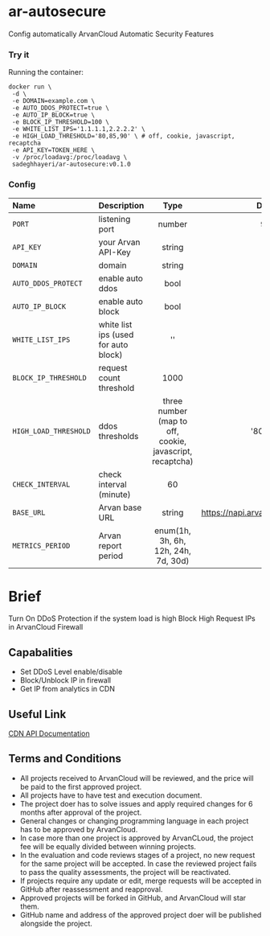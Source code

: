 # ar-autosecure
Config automatically ArvanCloud Automatic Security Features

### Try it
Running the container:
```
docker run \
 -d \
 -e DOMAIN=example.com \
 -e AUTO_DDOS_PROTECT=true \
 -e AUTO_IP_BLOCK=true \
 -e BLOCK_IP_THRESHOLD=100 \
 -e WHITE_LIST_IPS='1.1.1.1,2.2.2.2' \
 -e HIGH_LOAD_THRESHOLD='80,85,90' \ # off, cookie, javascript, recaptcha
 -e API_KEY=TOKEN_HERE \
 -v /proc/loadavg:/proc/loadavg \
 sadeghhayeri/ar-autosecure:v0.1.0
```


### Config

| Name                                 | Description                                               |  Type | Default
|:-------------------------------------|:----------------------------------------------------------|:-----:|:--------:|
| `PORT` | listening port  | number | 9097
| `API_KEY` | your Arvan API-Key | string | -
| `DOMAIN` | domain | string | -
| `AUTO_DDOS_PROTECT` | enable auto ddos | bool | true
| `AUTO_IP_BLOCK` | enable auto block | bool | true
| `WHITE_LIST_IPS` | white list ips (used for auto block) | ''
| `BLOCK_IP_THRESHOLD` | request count threshold | 1000
| `HIGH_LOAD_THRESHOLD` | ddos thresholds | three number (map to off, cookie, javascript, recaptcha) | '80,85,90'
| `CHECK_INTERVAL` | check interval (minute) | 60
| `BASE_URL` | Arvan base URL | string | https://napi.arvancloud.com/cdn/4.0
| `METRICS_PERIOD` | Arvan report period | enum(1h, 3h, 6h, 12h, 24h, 7d, 30d) | 3h

# Brief
Turn On DDoS Protection if the system load is high
Block High Request IPs in ArvanCloud Firewall


## Capabalities
* Set DDoS Level enable/disable
* Block/Unblock IP in firewall
* Get IP from analytics in CDN

## Useful Link
[CDN API Documentation](https://www.arvancloud.com/docs/api/cdn/4.0)


## Terms and Conditions
* All projects received to ArvanCloud will be reviewed, and the price will be paid to the first approved project.
* All projects have to have test and execution document.
* The project doer has to solve issues and apply required changes for 6 months after approval of the project.
* General changes or changing programming language in each project has to be approved by ArvanCloud.
* In case more than one project is approved by ArvanCLoud, the project fee will be equally divided between winning projects.
* In the evaluation and code reviews stages of a project, no new request for the same project will be accepted. In case the reviewed project fails to pass the quality assessments, the project will be reactivated.
* If projects require any update or edit, merge requests will be accepted in GitHub after reassessment and reapproval.
* Approved projects will be forked in GitHub, and ArvanCloud will star them.
* GitHub name and address of the approved project doer will be published alongside the project. 
